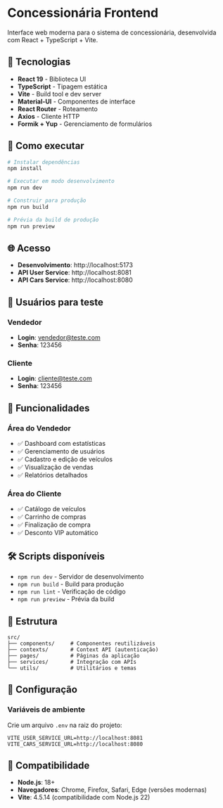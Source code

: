 # Concessionária Frontend

Interface web moderna para o sistema de concessionária, desenvolvida com React + TypeScript + Vite.

## 🎨 Tecnologias

- **React 19** - Biblioteca UI
- **TypeScript** - Tipagem estática
- **Vite** - Build tool e dev server
- **Material-UI** - Componentes de interface
- **React Router** - Roteamento
- **Axios** - Cliente HTTP
- **Formik + Yup** - Gerenciamento de formulários

## 🚀 Como executar

```bash
# Instalar dependências
npm install

# Executar em modo desenvolvimento
npm run dev

# Construir para produção
npm run build

# Prévia da build de produção
npm run preview
```

## 🌐 Acesso

- **Desenvolvimento**: http://localhost:5173
- **API User Service**: http://localhost:8081
- **API Cars Service**: http://localhost:8080

## 👤 Usuários para teste

### Vendedor

- **Login**: vendedor@teste.com
- **Senha**: 123456

### Cliente

- **Login**: cliente@teste.com
- **Senha**: 123456

## 📱 Funcionalidades

### Área do Vendedor

- ✅ Dashboard com estatísticas
- ✅ Gerenciamento de usuários
- ✅ Cadastro e edição de veículos
- ✅ Visualização de vendas
- ✅ Relatórios detalhados

### Área do Cliente

- ✅ Catálogo de veículos
- ✅ Carrinho de compras
- ✅ Finalização de compra
- ✅ Desconto VIP automático

## 🛠️ Scripts disponíveis

- `npm run dev` - Servidor de desenvolvimento
- `npm run build` - Build para produção
- `npm run lint` - Verificação de código
- `npm run preview` - Prévia da build

## 📁 Estrutura

```
src/
├── components/     # Componentes reutilizáveis
├── contexts/       # Context API (autenticação)
├── pages/          # Páginas da aplicação
├── services/       # Integração com APIs
└── utils/          # Utilitários e temas
```

## 🔧 Configuração

### Variáveis de ambiente

Crie um arquivo `.env` na raiz do projeto:

```env
VITE_USER_SERVICE_URL=http://localhost:8081
VITE_CARS_SERVICE_URL=http://localhost:8080
```

## 🎯 Compatibilidade

- **Node.js**: 18+
- **Navegadores**: Chrome, Firefox, Safari, Edge (versões modernas)
- **Vite**: 4.5.14 (compatibilidade com Node.js 22)
